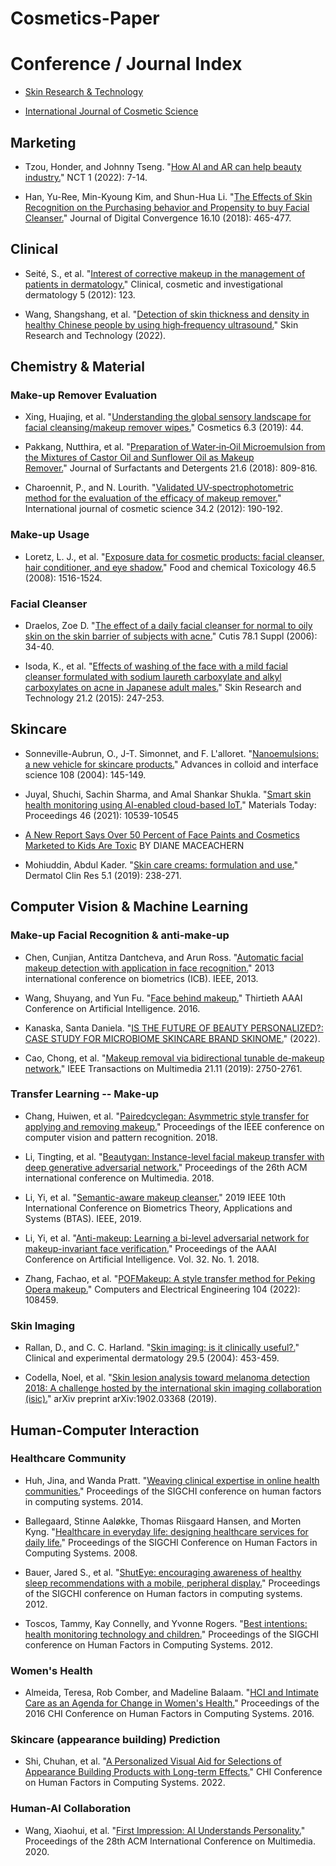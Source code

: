 # Cosmetics-Paper

# Conference / Journal Index

- [Skin Research & Technology](https://onlinelibrary.wiley.com/journal/16000846)

- [International Journal of Cosmetic Science](https://onlinelibrary.wiley.com/journal/14682494)

## Marketing

- Tzou, Honder, and Johnny Tseng. "[How AI and AR can help beauty industry.](https://ctsoc.ieee.org/images/CTSOC-NCT-2022-01-FA.pdf)" NCT 1 (2022): 7-14.

- Han, Yu-Ree, Min-Kyoung Kim, and Shun-Hua Li. "[The Effects of Skin Recognition on the Purchasing behavior and Propensity to buy Facial Cleanser.](https://koreascience.kr/article/JAKO201833469089385.page)" Journal of Digital Convergence 16.10 (2018): 465-477.

## Clinical

- Seité, S., et al. "[Interest of corrective makeup in the management of patients in dermatology.](https://www.ncbi.nlm.nih.gov/pmc/articles/PMC3459545/)" Clinical, cosmetic and investigational dermatology 5 (2012): 123.

- Wang, Shangshang, et al. "[Detection of skin thickness and density in healthy Chinese people by using high‐frequency ultrasound.](https://onlinelibrary.wiley.com/doi/full/10.1111/srt.13219)" Skin Research and Technology (2022).

## Chemistry & Material

### Make-up Remover Evaluation

- Xing, Huajing, et al. "[Understanding the global sensory landscape for facial cleansing/makeup remover wipes.](https://www.mdpi.com/2079-9284/6/3/44)" Cosmetics 6.3 (2019): 44.

- Pakkang, Nutthira, et al. "[Preparation of Water‐in‐Oil Microemulsion from the Mixtures of Castor Oil and Sunflower Oil as Makeup Remover.](https://aocs.onlinelibrary.wiley.com/doi/full/10.1002/jsde.12189)" Journal of Surfactants and Detergents 21.6 (2018): 809-816.

- Charoennit, P., and N. Lourith. "[Validated UV‐spectrophotometric method for the evaluation of the efficacy of makeup remover.](https://onlinelibrary.wiley.com/doi/full/10.1111/j.1468-2494.2012.00701.x)" International journal of cosmetic science 34.2 (2012): 190-192.

### Make-up Usage

- Loretz, L. J., et al. "[Exposure data for cosmetic products: facial cleanser, hair conditioner, and eye shadow.](https://www.sciencedirect.com/science/article/pii/S0278691507005741?casa_token=HzoyIePDG8UAAAAA:SBun15z715YqzxiJjGfOHUHU0HjwAO23sPZssbQbf2JkVrLreCBiIE5Rw7bdUPSs_7WBGLFy4Q)" Food and chemical Toxicology 46.5 (2008): 1516-1524.

### Facial Cleanser

- Draelos, Zoe D. "[The effect of a daily facial cleanser for normal to oily skin on the skin barrier of subjects with acne.](https://europepmc.org/article/med/16910029)" Cutis 78.1 Suppl (2006): 34-40.

- Isoda, K., et al. "[Effects of washing of the face with a mild facial cleanser formulated with sodium laureth carboxylate and alkyl carboxylates on acne in Japanese adult males.](https://onlinelibrary.wiley.com/doi/abs/10.1111/srt.12183?casa_token=tHmysi-mGYoAAAAA:C3UPaVQLS7EQY9XJk7rp5hmqoSX042Ps30ZjVKbTE6g3v9VoKS6ohgQuqOcG_LHvUo1JEgkMaA5orfo)" Skin Research and Technology 21.2 (2015): 247-253.

## Skincare

- Sonneville-Aubrun, O., J-T. Simonnet, and F. L'alloret. "[Nanoemulsions: a new vehicle for skincare products.](https://www.sciencedirect.com/science/article/abs/pii/S0001868603001465?casa_token=MSFGhja1C_QAAAAA:QaWnqKQOfGBdBcfa9AzN7wn3N5agNbSPwvtaRV09iuDsOOKIMfsy5X10QCbNSRvXXmRm_TIW)" Advances in colloid and interface science 108 (2004): 145-149.

- Juyal, Shuchi, Sachin Sharma, and Amal Shankar Shukla. "[Smart skin health monitoring using AI-enabled cloud-based IoT.](https://www.sciencedirect.com/science/article/pii/S2214785321000973?casa_token=kDmvrMEUpvEAAAAA:uQP3l4UDVpf47Iu9-Vrll9HVdqKvI6kOo0U2dnAQVgW2Kb6HD1CIPQcqZ-pzKNKbTXv1HjkAwQ)" Materials Today: Proceedings 46 (2021): 10539-10545

- [A New Report Says Over 50 Percent of Face Paints and Cosmetics Marketed to Kids Are Toxic](https://www.womansday.com/health-fitness/a56680/toxic-face-painting-supplies/) BY DIANE MACEACHERN

- Mohiuddin, Abdul Kader. "[Skin care creams: formulation and use.](https://d1wqtxts1xzle7.cloudfront.net/60349675/skincare20190820-122332-1mtd94i-libre.pdf?1566359595=&response-content-disposition=inline%3B+filename%3DSkin_Care_Creams_Formulation_and_Use.pdf&Expires=1676283075&Signature=T2GWhbpzhB1e~CvQgl0YLi4ua0vAOgOABJsXuhjU2WJw68CxbpkTi~gXBZmVrwx2ucEqmnnHC3k8dQqlsvV74EBVTiYZLCJ7qFFAu54-BonOUqk7u30RKU77scTCgXgmfLeaI6RCYjqYiDw-A4qmLpLjsBNbt8kgHCXsnDLr9fawes7T7uzbaVDQ6ZXL0vLRuJW4Me-~NH0NxpOjOVmUDmszQBGqMf2XlYbRbvLkpy5BPraAPzV~t0KTZ2ut88fX4-E-1U7FAhsKEj0wALUS9XYYPYaNlKoG1CTKJq5ajAAZMF6kvwguFVW1L5ZoXN~L~jbKMVQfSVFyuu5YYgl0wQ__&Key-Pair-Id=APKAJLOHF5GGSLRBV4ZA)" Dermatol Clin Res 5.1 (2019): 238-271.

## Computer Vision & Machine Learning

### Make-up Facial Recognition & anti-make-up

- Chen, Cunjian, Antitza Dantcheva, and Arun Ross. "[Automatic facial makeup detection with application in face recognition.](https://ieeexplore.ieee.org/abstract/document/6612994)" 2013 international conference on biometrics (ICB). IEEE, 2013.

- Wang, Shuyang, and Yun Fu. "[Face behind makeup.](https://www.aaai.org/ocs/index.php/AAAI/AAAI16/paper/viewPaper/12044)" Thirtieth AAAI Conference on Artificial Intelligence. 2016.

- Kanaska, Santa Daniela. "[IS THE FUTURE OF BEAUTY PERSONALIZED?: CASE STUDY FOR MICROBIOME SKINCARE BRAND SKINOME.](https://www.diva-portal.org/smash/record.jsf?pid=diva2%3A1703718&dswid=1535)" (2022).

- Cao, Chong, et al. "[Makeup removal via bidirectional tunable de-makeup network.](https://ieeexplore.ieee.org/abstract/document/8693800)" IEEE Transactions on Multimedia 21.11 (2019): 2750-2761.

### Transfer Learning -- Make-up

- Chang, Huiwen, et al. "[Pairedcyclegan: Asymmetric style transfer for applying and removing makeup.](https://openaccess.thecvf.com/content_cvpr_2018/html/Chang_PairedCycleGAN_Asymmetric_Style_CVPR_2018_paper.html)" Proceedings of the IEEE conference on computer vision and pattern recognition. 2018.

- Li, Tingting, et al. "[Beautygan: Instance-level facial makeup transfer with deep generative adversarial network.](https://dl.acm.org/doi/pdf/10.1145/3240508.3240618)" Proceedings of the 26th ACM international conference on Multimedia. 2018.

- Li, Yi, et al. "[Semantic-aware makeup cleanser.](https://ieeexplore.ieee.org/abstract/document/9186001)" 2019 IEEE 10th International Conference on Biometrics Theory, Applications and Systems (BTAS). IEEE, 2019.

- Li, Yi, et al. "[Anti-makeup: Learning a bi-level adversarial network for makeup-invariant face verification.](https://ojs.aaai.org/index.php/AAAI/article/view/12294)" Proceedings of the AAAI Conference on Artificial Intelligence. Vol. 32. No. 1. 2018.

- Zhang, Fachao, et al. "[POFMakeup: A style transfer method for Peking Opera makeup.](https://www.sciencedirect.com/science/article/pii/S0045790622006747)" Computers and Electrical Engineering 104 (2022): 108459.

### Skin Imaging

- Rallan, D., and C. C. Harland. "[Skin imaging: is it clinically useful?.](https://watermark.silverchair.com/ced0453.pdf?token=AQECAHi208BE49Ooan9kkhW_Ercy7Dm3ZL_9Cf3qfKAc485ysgAAAwwwggMIBgkqhkiG9w0BBwagggL5MIIC9QIBADCCAu4GCSqGSIb3DQEHATAeBglghkgBZQMEAS4wEQQMFq8infcETCda3RZ2AgEQgIICv3BPkfpWFTUCUh0LSj4-jH-L8Fm72BxrJ95Is5frHoHwMuWOeKKd-PWCyBzLb68Lv1uHSq-1OGRz94f-pe3jRCc0jfM_dp6GhRlsdHLNtN4O2BcEm7QjzNoRmzYyzQXWobSCAStoZMx_ZOGCAxWzUG48Co6l8DsEWIHJEXl7nmGic4wgXh17I5vbLh-6ftca4ceAtGAAgH8DMsHqDbbBARNFxSNCct-3SU_zGYkJCtQZM3eU0er3czcaRFTRaXJLJqKZmVrZzee2C8pE8dgyDjhHw-6p_Om3MqqKyeNLREKxM_v_LY9u9mCVdbnQOspEscyxPPOtV0ez-dWJDICkFYr6ddcjT1GsfWGAZStKJn50spYNyt2GOETweD-6N7GMKyJ72w90uijVvNYT_MkxzafHn5VUr0y5rYEqRSRRetoFJ0-VZm_annyXoSv011QS4XF8iiFKgFB59f7pEWsgM0j-gZKrYMgv2WRlWm6nHEQeGYO6xtFUrWMMgiglrzNghdAo_MtxbLBzVbMR1SjpP703fH2BYAEjZAGFCVUVS5xx47ZSLaZxe9l0rEb1-Kc806odeM6PkRF8waSzjLkSlvJ2GDFoIaOSDmXV0PAG8UdFSPccH8fVWmfacGmPQ0ZOH1RhdSvtxZxcu5L6YKPpUE5AGtTbTXk6puBAJ5GDo-zX1J5S6upZUbOE3dwG42yMJPos7Qc0cEzkx2rDXQIWzpzywgCu_AP4g_BqOgOyz8IvAvfKhmVn8bsr9KVALDghTfffXl5AghtTP8x-Qkd36-XYwsXCw-KjyTuWbZLvujeVb4hWIGkHrnHARwEZN4SXB1csVlMJJ2czFOnAsIVbUUAMPaRSo0pBvXvg5ivrG5gkvi8J2drtd9AwAr9rMsAHB43pQ7sdRS3YZ2g4JTV8X4OX6czCnS57VAqXzNd-RWU)" Clinical and experimental dermatology 29.5 (2004): 453-459.

- Codella, Noel, et al. "[Skin lesion analysis toward melanoma detection 2018: A challenge hosted by the international skin imaging collaboration (isic).](https://arxiv.org/abs/1902.03368)" arXiv preprint arXiv:1902.03368 (2019).

## Human-Computer Interaction

### Healthcare Community

- Huh, Jina, and Wanda Pratt. "[Weaving clinical expertise in online health communities.](https://dl.acm.org/doi/abs/10.1145/2556288.2557293)" Proceedings of the SIGCHI conference on human factors in computing systems. 2014.

- Ballegaard, Stinne Aaløkke, Thomas Riisgaard Hansen, and Morten Kyng. "[Healthcare in everyday life: designing healthcare services for daily life.](https://dl.acm.org/doi/abs/10.1145/1357054.1357336)" Proceedings of the SIGCHI Conference on Human Factors in Computing Systems. 2008.

- Bauer, Jared S., et al. "[ShutEye: encouraging awareness of healthy sleep recommendations with a mobile, peripheral display.](https://dl.acm.org/doi/abs/10.1145/2207676.2208600)" Proceedings of the SIGCHI conference on Human factors in computing systems. 2012.

- Toscos, Tammy, Kay Connelly, and Yvonne Rogers. "[Best intentions: health monitoring technology and children.](https://dl.acm.org/doi/abs/10.1145/2207676.2208603)" Proceedings of the SIGCHI conference on Human Factors in Computing Systems. 2012.

### Women's Health

- Almeida, Teresa, Rob Comber, and Madeline Balaam. "[HCI and Intimate Care as an Agenda for Change in Women's Health.](https://dl.acm.org/doi/abs/10.1145/2858036.2858187)" Proceedings of the 2016 CHI Conference on Human Factors in Computing Systems. 2016.

### Skincare (appearance building) Prediction

- Shi, Chuhan, et al. "[A Personalized Visual Aid for Selections of Appearance Building Products with Long-term Effects.](https://dl.acm.org/doi/abs/10.1145/3491102.3517659)" CHI Conference on Human Factors in Computing Systems. 2022.

### Human-AI Collaboration

- Wang, Xiaohui, et al. "[First Impression: AI Understands Personality.](https://dl.acm.org/doi/pdf/10.1145/3394171.3416339)" Proceedings of the 28th ACM International Conference on Multimedia. 2020.

